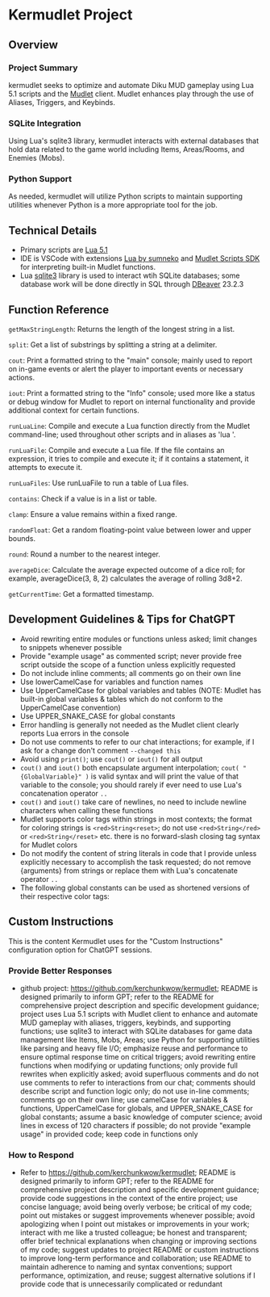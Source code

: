 # Kermudlet Project

## Overview

### Project Summary
kermudlet seeks to optimize and automate Diku MUD gameplay using Lua 5.1 scripts and the [Mudlet](https://www.mudlet.org/)
client. Mudlet enhances play through the use of Aliases, Triggers, and Keybinds.

### SQLite Integration
Using Lua's sqlite3 library, kermudlet interacts with external databases that hold data related to the game world
including Items, Areas/Rooms, and Enemies (Mobs).

### Python Support
As needed, kermudlet will utilize Python scripts to maintain supporting utilities whenever Python is a more appropriate tool for the job.

## Technical Details
- Primary scripts are [Lua 5.1](https://www.lua.org/manual/5.1/)
- IDE is VSCode with extensions [Lua by sumneko](https://luals.github.io/) and
[Mudlet Scripts SDK](https://marketplace.visualstudio.com/items?itemName=Delwing.mudlet-scripts-sdk) for interpreting
built-in Mudlet functions.
- Lua [sqlite3](http://lua.sqlite.org/index.cgi/doc/tip/doc/lsqlite3.wiki) library is used to interact wtih SQLite
databases; some database work will be done directly in SQL through [DBeaver](https://dbeaver.io/) 23.2.3

## Function Reference

`getMaxStringLength`: Returns the length of the longest string in a list.

`split`: Get a list of substrings by splitting a string at a delimiter.

`cout`: Print a formatted string to the "main" console; mainly used to report on in-game events or alert the player to important events or necessary actions.

`iout`: Print a formatted string to the "Info" console; used more like a status or debug window for Mudlet to report on internal functionality and provide additional context for certain functions.

`runLuaLine`: Compile and execute a Lua function directly from the Mudlet command-line; used throughout other scripts and in aliases as 'lua <command> <args>'.

`runLuaFile`: Compile and execute a Lua file. If the file contains an expression, it tries to compile and execute it; if it contains a statement, it attempts to execute it.

`runLuaFiles`: Use runLuaFile to run a table of Lua files.

`contains`: Check if a value is in a list or table.

`clamp`: Ensure a value remains within a fixed range.

`randomFloat`: Get a random floating-point value between lower and upper bounds.

`round`: Round a number to the nearest integer.

`averageDice`: Calculate the average expected outcome of a dice roll; for example, averageDice(3, 8, 2) calculates the average of rolling 3d8+2.

`getCurrentTime`: Get a formatted timestamp.

## Development Guidelines & Tips for ChatGPT
- Avoid rewriting entire modules or functions unless asked; limit changes to snippets whenever possible
- Provide "example usage" as commented script; never provide free script outside the scope of a function unless explicitly requested
- Do not include inline comments; all comments go on their own line
- Use lowerCamelCase for variables and function names
- Use UpperCamelCase for global variables and tables (NOTE: Mudlet has built-in global variables & tables which do not conform to the UpperCamelCase convention)
- Use UPPER_SNAKE_CASE for global constants
- Error handling is generally not needed as the Mudlet client clearly reports Lua errors in the console
- Do not use comments to refer to our chat interactions; for example, if I ask for a change don't comment `--changed this`
- Avoid using `print()`; use `cout()` or `iout()` for all output
- `cout()` and `iout()` both encapsulate argument interpolation; `cout( "{GlobalVariable}" )` is valid syntax and will print the value of that variable to the console; you should rarely if ever need to use Lua's concatenation operator `..`
- `cout()` and `iout()` take care of newlines, no need to include newline characters when calling these functions
- Mudlet supports color tags within strings in most contexts; the format for coloring strings is `<red>String<reset>`; do not use `<red>String</red>` or `<red>String</reset>` etc. there is no forward-slash closing tag syntax for Mudlet colors
- Do not modify the content of string literals in code that I provide unless explicitly necessary to accomplish the task requested; do not remove {arguments} from strings or replace them with Lua's concatenate operator `..`
- The following global constants can be used as shortened versions of their respective color tags:

## Custom Instructions
This is the content Kermudlet uses for the "Custom Instructions" configuration option for ChatGPT sessions.

### Provide Better Responses
- github project: https://github.com/kerchunkwow/kermudlet; README is designed primarily to inform GPT; refer to the README for comprehensive project description and specific development guidance; project uses Lua 5.1 scripts with Mudlet client to enhance and automate MUD gameplay with aliases, triggers, keybinds, and supporting functions; use sqlite3 to interact with SQLite databases for game data management like Items, Mobs, Areas; use Python for supporting utilities like parsing and heavy file I/O; emphasize reuse and performance to ensure optimal response time on critical triggers; avoid rewriting entire functions when modifying or updating functions; only provide full rewrites when explicitly asked; avoid superfluous comments and do not use comments to refer to interactions from our chat; comments should describe script and function logic only; do not use in-line comments; comments go on their own line; use camelCase for variables & functions, UpperCamelCase for globals, and UPPER_SNAKE_CASE for global constants; assume a basic knowledge of computer science; avoid lines in excess of 120 characters if possible; do not provide "example usage" in provided code; keep code in functions only

### How to Respond
- Refer to https://github.com/kerchunkwow/kermudlet; README is designed primarily to inform GPT; refer to the README for comprehensive project description and specific development guidance; provide code suggestions in the context of the entire project; use concise language; avoid being overly verbose; be critical of my code; point out mistakes or suggest improvements whenever possible; avoid apologizing when I point out mistakes or improvements in your work; interact with me like a trusted colleague; be honest and transparent; offer brief technical explanations when changing or improving sections of my code; suggest updates to project README or custom instructions to improve long-term performance and collaboration; use README to maintain adherence to naming and syntax conventions; support performance, optimization, and reuse; suggest alternative solutions if I provide code that is unnecessarily complicated or redundant

